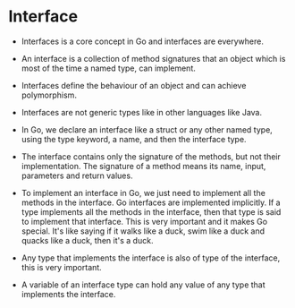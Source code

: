 # Interface

* Interfaces is a core concept in Go and interfaces are everywhere.

* An interface is a collection of method signatures that an object which is most of the time a named type, can implement.

* Interfaces define the behaviour of an object and can achieve polymorphism.

* Interfaces are not generic types like in other languages like Java.

* In Go, we declare an interface like a struct or any other named type, using the type keyword, a name, and then the interface type.

* The interface contains only the signature of the methods, but not their implementation. The signature of a method means its name, input, parameters and return values.

* To implement an interface in Go, we just need to implement all the methods in the interface. Go interfaces are implemented implicitly. If a type implements all the methods in the interface, then that type is said to implement that interface. This is very important and it makes Go special. It's like saying if it walks like a duck, swim like a duck and quacks like a duck, then it's a duck.

* Any type that implements the interface is also of type of the interface, this is very important.

* A variable of an interface type can hold any value of any type that implements the interface.